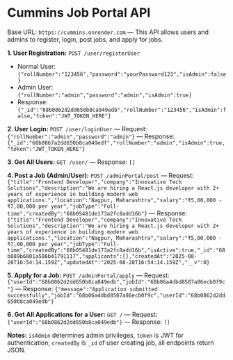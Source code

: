 # Cummins Job Portal API

Base URL: `https://cummins.onrender.com` — This API allows users and admins to register, login, post jobs, and apply for jobs.  

**1. User Registration:** `POST /user/registerUser` 
- Normal User: `{"rollNumber":"123456","password":"yourPassword123","isAdmin":false}` 
- Admin User: `{"rollNumber":"admin","password":"admin","isAdmin":true}` 
- Response: `{"_id":"68b0862d2dd650b8ca049edb","rollNumber":"123456","isAdmin":false,"token":"JWT_TOKEN_HERE"}`  

**2. User Login:** `POST /user/loginUser` — 
Request: `{"rollNumber":"admin","password":"admin"}` — 
Response: `{"_id":"68b0867a2dd650b8ca049edf","rollNumber":"admin","isAdmin":true,"token":"JWT_TOKEN_HERE"}`  

**3. Get All Users:** `GET /user/` — Response: `[]`  

**4. Post a Job (Admin/User):** `POST /adminPortal/post` — 
Request: `{"title":"Frontend Developer","company":"Innovative Tech Solutions","description":"We are hiring a React.js developer with 2+ years of experience in building modern web applications.","location":"Nagpur, Maharashtra","salary":"₹5,00,000 - ₹7,00,000 per year","jobType":"Full-time","createdBy":"68b05481de173a2fc8add16b"}` — 
Response: `{"title":"Frontend Developer","company":"Innovative Tech Solutions","description":"We are hiring a React.js developer with 2+ years of experience in building modern web applications.","location":"Nagpur, Maharashtra","salary":"₹5,00,000 - ₹7,00,000 per year","jobType":"Full-time","createdBy":"68b05481de173a2fc8add16b","isActive":true,"_id":"68b089b6801a586b41791117","applicants":[],"createdAt":"2025-08-28T16:54:14.159Z","updatedAt":"2025-08-28T16:54:14.159Z","__v":0}`  

**5. Apply for a Job:** `POST /adminPortal/apply` — 
Request: `{"userId":"68b0862d2dd650b8ca049edb","jobId":"68b06a4dbd8507a86ecb0f9c"}` —
Response: `{"message":"Application submitted successfully","jobId":"68b06a4dbd8507a86ecb0f9c","userId":"68b0862d2dd650b8ca049edb"}`  

**6. Get All Applications for a User:** `GET /` — 
Request: `{"userId":"68b0862d2dd650b8ca049edb"}` — 
Response: `[]`  

**Notes:** `isAdmin` determines admin privileges, `token` is JWT for authentication, `createdBy` is `_id` of user creating job, all endpoints return JSON.
